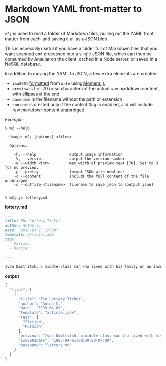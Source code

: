 # Markdown YAML front-matter to JSON

`m2j` is used to read a folder of Markdown files, pulling out the YAML front matter from each, and saving it all as a JSON blob.

This is especially useful if you have a folder full of Markdown files
that you want scanned and processed into a single JSON file, which can
then be consumed by Angular on the client, cached in a Node server, or
saved in a NoSQL database.

In addition to moving the YAML to JSON, a few extra elements are created: 

-  `iso8601` [formatted][1] from `date` using [Moment.js][2]
-  `preview` is first 70 or so characters of the actual raw markdown content, with ellipses at the end
-  `basename` is the filename without the path or extension
-  `content` is created only if the content flag is enabled, and will include raw markdown content unabridged

_Example_

```
% m2 --help

  Usage: m2j [options] <files>

  Options:

    -h, --help               output usage information
    -V, --version            output the version number
    -w --width <int>         max width of preview text [70]. Set to 0 for no preview.
    -p --pretty              format JSON with newlines
    -c --content             include the full content of the file unabridged
    -o --outfile <filename>  filename to save json to [output.json]


% m2j.js lottery.md
```

**lottery.md**

```md
---
title: The Lottery Ticket
author: Anton C.
date: "2013-03-15 15:00"
template: article.jade
tags:
  - Fiction
  - Russian
  
---

Ivan Dmitritch, a middle-class man who lived with his family on an income of twelve hundred a year and was very well satisfied with his lot, sat down on the sofa after supper and began reading the newspaper. 

```

**output**

```js
{
  "files": [
    {
      "title": "The Lottery Ticket",
      "author": "Anton C.",
      "date": "1893-04-01",
      "template": "article.jade",
      "tags": [
        "Fiction",
        "Russian"
      ],
      "preview": "Ivan Dmitritch, a middle-class man who lived with his family on an …",
      "iso8601Date": "1893-04-01T00:00:00-07:00",
      "basename": "lottery.md"
    }
  ]
}
```


[1]: http://en.wikipedia.org/wiki/ISO_8601
[2]: http://momentjs.com/docs/#/parsing/string/
